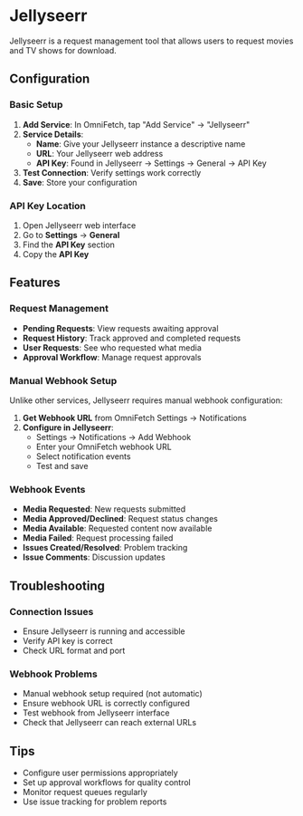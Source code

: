 # Jellyseerr

Jellyseerr is a request management tool that allows users to request movies and TV shows for download.

## Configuration

### Basic Setup
1. **Add Service**: In OmniFetch, tap "Add Service" → "Jellyseerr"
2. **Service Details**:
   - **Name**: Give your Jellyseerr instance a descriptive name
   - **URL**: Your Jellyseerr web address
   - **API Key**: Found in Jellyseerr → Settings → General → API Key
3. **Test Connection**: Verify settings work correctly
4. **Save**: Store your configuration

### API Key Location
1. Open Jellyseerr web interface
2. Go to **Settings** → **General**
3. Find the **API Key** section
4. Copy the **API Key**

## Features

### Request Management
- **Pending Requests**: View requests awaiting approval
- **Request History**: Track approved and completed requests
- **User Requests**: See who requested what media
- **Approval Workflow**: Manage request approvals

### Manual Webhook Setup
Unlike other services, Jellyseerr requires manual webhook configuration:

1. **Get Webhook URL** from OmniFetch Settings → Notifications
2. **Configure in Jellyseerr**:
   - Settings → Notifications → Add Webhook
   - Enter your OmniFetch webhook URL
   - Select notification events
   - Test and save

### Webhook Events
- **Media Requested**: New requests submitted
- **Media Approved/Declined**: Request status changes
- **Media Available**: Requested content now available
- **Media Failed**: Request processing failed
- **Issues Created/Resolved**: Problem tracking
- **Issue Comments**: Discussion updates

## Troubleshooting

### Connection Issues
- Ensure Jellyseerr is running and accessible
- Verify API key is correct
- Check URL format and port

### Webhook Problems
- Manual webhook setup required (not automatic)
- Ensure webhook URL is correctly configured
- Test webhook from Jellyseerr interface
- Check that Jellyseerr can reach external URLs

## Tips

- Configure user permissions appropriately
- Set up approval workflows for quality control
- Monitor request queues regularly
- Use issue tracking for problem reports